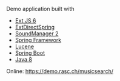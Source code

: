Demo application built with 
  - [Ext JS 6](https://www.sencha.com/products/extjs/)
  - [ExtDirectSpring](https://github.com/ralscha/extdirectspring)
  - [SoundManager 2](http://www.schillmania.com/projects/soundmanager2/)
  - [Spring Framework](http://www.springsource.org/spring-framework)
  - [Lucene](https://lucene.apache.org/)
  - [Spring Boot](http://projects.spring.io/spring-boot/)
  - [Java 8](http://www.oracle.com/technetwork/java/javase/overview/index.html)

Online: https://demo.rasc.ch/musicsearch/